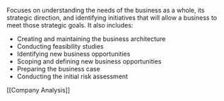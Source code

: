 Focuses on understanding the needs of the business as a whole, its strategic direction, and identifying initiatives that will allow a business to meet those strategic goals. It also includes:

- Creating and maintaining the business architecture
- Conducting feasibility studies
- Identifying new business opportunities
- Scoping and defining new business opportunities
- Preparing the business case
- Conducting the initial risk assessment

[[Company Analysis]]